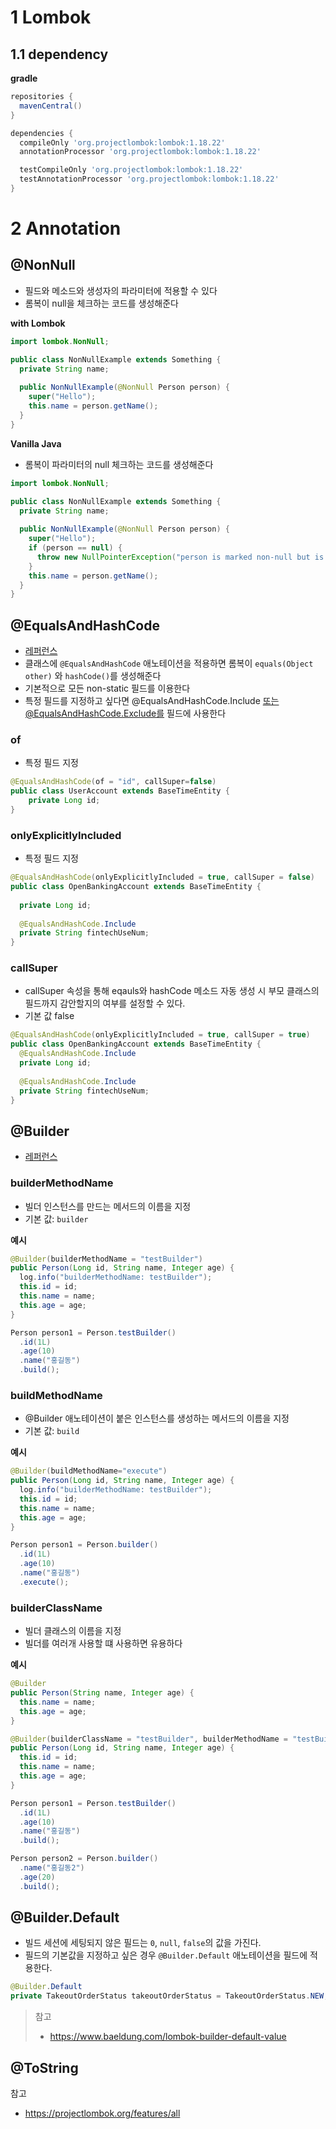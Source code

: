# 1 Lombok



## 1.1 dependency

**gradle**

```groovy
repositories {
  mavenCentral()
}

dependencies {
  compileOnly 'org.projectlombok:lombok:1.18.22'
  annotationProcessor 'org.projectlombok:lombok:1.18.22'

  testCompileOnly 'org.projectlombok:lombok:1.18.22'
  testAnnotationProcessor 'org.projectlombok:lombok:1.18.22'
}
```


# 2 Annotation

## @NonNull
* 필드와 메소드와 생성자의 파라미터에 적용할 수 있다
* 롬복이 null을 체크하는 코드를 생성해준다

**with Lombok**

```java 
import lombok.NonNull;

public class NonNullExample extends Something {
  private String name;
  
  public NonNullExample(@NonNull Person person) {
    super("Hello");
    this.name = person.getName();
  }
}
```

**Vanilla Java**
* 롬복이 파라미터의 null 체크하는 코드를 생성해준다

```java
import lombok.NonNull;

public class NonNullExample extends Something {
  private String name;
  
  public NonNullExample(@NonNull Person person) {
    super("Hello");
    if (person == null) {
      throw new NullPointerException("person is marked non-null but is null");
    }
    this.name = person.getName();
  }
}
```


## @EqualsAndHashCode

* [레퍼런스](https://projectlombok.org/features/EqualsAndHashCode)
* 클래스에 `@EqualsAndHashCode` 애노테이션을 적용하면 롬복이 `equals(Object other)` 와 `hashCode()`를 생성해준다
* 기본적으로 모든 non-static 필드를 이용한다
* 특정 필드를 지정하고 싶다면 @EqualsAndHashCode.Include 또는@EqualsAndHashCode.Exclude를 필드에 사용한다



### of

* 특정 필드 지정

```java
@EqualsAndHashCode(of = "id", callSuper=false)
public class UserAccount extends BaseTimeEntity {
    private Long id;
}
```


### onlyExplicitlyIncluded

* 특정 필드 지정

```java
@EqualsAndHashCode(onlyExplicitlyIncluded = true, callSuper = false)
public class OpenBankingAccount extends BaseTimeEntity {
  
  private Long id;
  
  @EqualsAndHashCode.Include
  private String fintechUseNum;
}
```



### callSuper

* callSuper 속성을 통해 eqauls와 hashCode 메소드 자동 생성 시 부모 클래스의 필드까지 감안할지의 여부를 설정할 수 있다.
* 기본 값 false

```java
@EqualsAndHashCode(onlyExplicitlyIncluded = true, callSuper = true)
public class OpenBankingAccount extends BaseTimeEntity {
  @EqualsAndHashCode.Include
  private Long id;
  
  @EqualsAndHashCode.Include
  private String fintechUseNum;
}
```



## @Builder
* [레퍼런스](https://projectlombok.org/features/Builder)

### builderMethodName
* 빌더 인스턴스를 만드는 메서드의 이름을 지정
* 기본 값: `builder`

**예시**

```java
@Builder(builderMethodName = "testBuilder")
public Person(Long id, String name, Integer age) {
  log.info("builderMethodName: testBuilder");
  this.id = id;
  this.name = name;
  this.age = age;
}
```

```java
Person person1 = Person.testBuilder()
  .id(1L)
  .age(10)
  .name("홍길동")
  .build();
```


### buildMethodName

* @Builder 애노테이션이 붙은 인스턴스를 생성하는 메서드의 이름을 지정
* 기본 값: `build`

**예시**

```java
@Builder(buildMethodName="execute")
public Person(Long id, String name, Integer age) {
  log.info("builderMethodName: testBuilder");
  this.id = id;
  this.name = name;
  this.age = age;
}
```

```java
Person person1 = Person.builder()
  .id(1L)
  .age(10)
  .name("홍길동")
  .execute();
```



### builderClassName

* 빌더 클래스의 이름을 지정
* 빌더를 여러개 사용할 떄 사용하면 유용하다



**예시**

```java
@Builder
public Person(String name, Integer age) {
  this.name = name;
  this.age = age;
}

@Builder(builderClassName = "testBuilder", builderMethodName = "testBuilder")
public Person(Long id, String name, Integer age) {
  this.id = id;
  this.name = name;
  this.age = age;
}
```

```java
Person person1 = Person.testBuilder()
  .id(1L)
  .age(10)
  .name("홍길동")
  .build();

Person person2 = Person.builder()
  .name("홍길동2")
  .age(20)
  .build();
```



## @Builder.Default

- 빌드 세션에 세팅되지 않은 필드는 `0`, `null`, `false`의 값을 가진다.
- 필드의 기본값을 지정하고 싶은 경우 `@Builder.Default` 애노테이션을 필드에 적용한다.



```java
@Builder.Default
private TakeoutOrderStatus takeoutOrderStatus = TakeoutOrderStatus.NEW;
```

> 참고
>
> - https://www.baeldung.com/lombok-builder-default-value





## @ToString





참고

* https://projectlombok.org/features/all